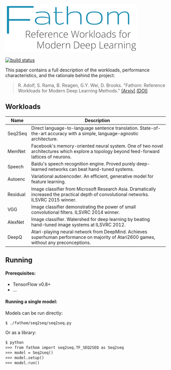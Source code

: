 ![Fathom: Reference Workloads for Modern Deep Learning](/fathom.png?raw=true)

[![build status](https://travis-ci.org/rdadolf/fathom.svg?branch=master)](https://travis-ci.org/rdadolf/fathom)

This paper contains a full description of the workloads, performance characteristics, and the rationale behind the project:

> R. Adolf, S. Rama, B. Reagen, G.Y. Wei, D. Brooks. "Fathom: Reference Workloads for Modern Deep Learning Methods."
[(Arxiv)](http://arxiv.org/pdf/FIXME.pdf)
[(DOI)](http://dx.doi.org/10.1109/IISWC.2016.FIXME)

## Workloads

Name     | Description
-------- | -----
Seq2Seq  | Direct language-to-language sentence translation. State-of-the-art accuracy with a simple, language-agnostic architecture.
MemNet   | Facebook's memory-oriented neural system. One of two novel architectures which explore a topology beyond feed-forward lattices of neurons.
Speech   | Baidu's speech recognition engine. Proved purely deep-learned networks can beat hand-tuned systems.
Autoenc  | Variational autoencoder. An efficient, generative model for feature learning.
Residual | Image classifier from Microsoft Research Asia. Dramatically increased the practical depth of convolutional networks. ILSVRC 2015 winner.
VGG      | Image classifier demonstrating the power of small convolutional filters. ILSVRC 2014 winner.
AlexNet  | Image classifier. Watershed for deep learning by beating hand-tuned image systems at ILSVRC 2012.
DeepQ    | Atari-playing neural network from DeepMind. Achieves superhuman performance on majority of Atari2600 games, without any preconceptions.

## Running

#### Prerequisites:
- TensorFlow v0.8+
- ...

#### Running a single model:

Models can be run directly:
```
$ ./fathom/seq2seq/seq2seq.py
```

Or as a library:
```
$ python
>>> from fathom import seq2seq.TF_SEQ2SEQ as Seq2seq
>>> model = Seq2seq()
>>> model.setup()
>>> model.run()
```
